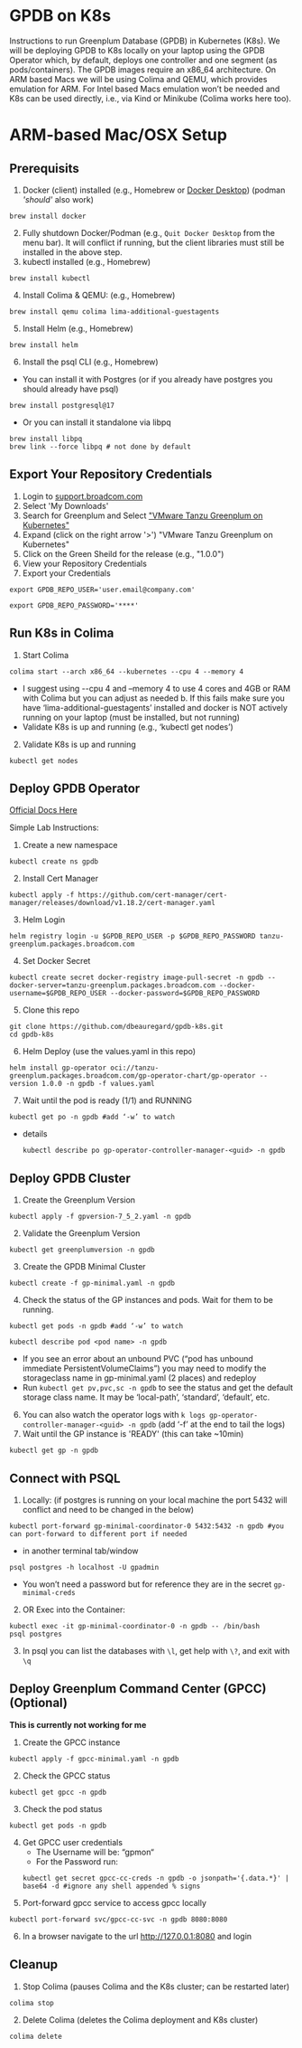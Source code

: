 # GPDB on K8s
Instructions to run Greenplum Database (GPDB) in Kubernetes (K8s).  We will be deploying GPDB to K8s locally on your laptop using the GPDB Operator which, by default, deploys one controller and one segment (as pods/containers).  The GPDB images require an x86_64 architecture.  On ARM based Macs we will be using Colima and QEMU, which provides emulation for ARM.  For Intel based Macs emulation won’t be needed and K8s can be used directly, i.e., via Kind or Minikube (Colima works here too).

# ARM-based Mac/OSX Setup
## Prerequisits
1. Docker (client) installed (e.g., Homebrew or [Docker Desktop](https://www.docker.com/products/docker-desktop/)) (podman *'should'* also work)
```shell
brew install docker
```
2. Fully shutdown Docker/Podman (e.g., `Quit Docker Desktop` from the menu bar). It will conflict if running, but the client libraries must still be installed in the above step.
3. kubectl installed (e.g., Homebrew)
```shell
brew install kubectl
```
4. Install Colima & QEMU: (e.g., Homebrew)
```shell
brew install qemu colima lima-additional-guestagents
```
5. Install Helm (e.g., Homebrew)
```shell
brew install helm
```
6. Install the psql CLI (e.g., Homebrew)
  - You can install it with Postgres (or if you already have postgres you should already have psql)
```shell
brew install postgresql@17
```
  - Or you can install it standalone via libpq
```shell
brew install libpq
brew link --force libpq # not done by default
```

## Export Your Repository Credentials
1. Login to [support.broadcom.com](http://support.broadcom.com)
2. Select 'My Downloads'
3. Search for Greenplum and Select ["VMware Tanzu Greenplum on Kubernetes"](https://support.broadcom.com/group/ecx/productdownloads?subfamily=VMware%20Tanzu%20Greenplum%20on%20Kubernetes)
4. Expand (click on the right arrow '>') "VMware Tanzu Greenplum on Kubernetes"
5. Click on the Green Sheild for the release (e.g., "1.0.0")
6. View your Repository Credentials 
7. Export your Credentials
```shell
export GPDB_REPO_USER='user.email@company.com'
```
```shell
export GPDB_REPO_PASSWORD='****'
```

## Run K8s in Colima
1. Start Colima
```shell
colima start --arch x86_64 --kubernetes --cpu 4 --memory 4
```
   - I suggest using --cpu 4 and –memory 4 to use 4 cores and 4GB or RAM with Colima but you can adjust as needed
   b. If this fails make sure you have ‘lima-additional-guestagents’ installed and docker is NOT actively running on your laptop (must be installed, but not running)
   - Validate K8s is up and running (e.g., ‘kubectl get nodes’)
2. Validate K8s is up and running 
```shell
kubectl get nodes
```

## Deploy GPDB Operator
[Official Docs Here](https://techdocs.broadcom.com/us/en/vmware-tanzu/data-solutions/tanzu-greenplum-k8s/1-0/tgp-on-k8s/04-installation.html)

Simple Lab Instructions:
1. Create a new namespace
```shell
kubectl create ns gpdb
```
2. Install Cert Manager
```shell
kubectl apply -f https://github.com/cert-manager/cert-manager/releases/download/v1.18.2/cert-manager.yaml
```
3. Helm Login
```shell
helm registry login -u $GPDB_REPO_USER -p $GPDB_REPO_PASSWORD tanzu-greenplum.packages.broadcom.com
```
4. Set Docker Secret
```shell
kubectl create secret docker-registry image-pull-secret -n gpdb --docker-server=tanzu-greenplum.packages.broadcom.com --docker-username=$GPDB_REPO_USER --docker-password=$GPDB_REPO_PASSWORD
```
5. Clone this repo
```shell
git clone https://github.com/dbeauregard/gpdb-k8s.git
cd gpdb-k8s
```
6. Helm Deploy (use the values.yaml in this repo)
```shell
helm install gp-operator oci://tanzu-greenplum.packages.broadcom.com/gp-operator-chart/gp-operator --version 1.0.0 -n gpdb -f values.yaml
```
7. Wait until the pod is ready (1/1) and RUNNING
```shell
kubectl get po -n gpdb #add ‘-w’ to watch
```
  - details
    ```shell
    kubectl describe po gp-operator-controller-manager-<guid> -n gpdb
    ```

## Deploy GPDB Cluster
1. Create the Greenplum Version
```shell
kubectl apply -f gpversion-7_5_2.yaml -n gpdb
```
2. Validate the Greenplum Version
```shell
kubectl get greenplumversion -n gpdb
```
3. Create the GPDB Minimal Cluster
```shell
kubectl create -f gp-minimal.yaml -n gpdb
```
4. Check the status of the GP instances and pods.  Wait for them to be running.
```shell
kubectl get pods -n gpdb #add ‘-w’ to watch
```
```shell
kubectl describe pod <pod name> -n gpdb
```
  - If you see an error about an unbound PVC (“pod has unbound immediate PersistentVolumeClaims”) you may need to modify the storageclass name in gp-minimal.yaml (2 places) and redeploy
  - Run `kubectl get pv,pvc,sc -n gpdb` to see the status and get the default storage class name.  It may be ‘local-path’, ‘standard’, ‘default’, etc.
6. You can also watch the operator logs with `k logs gp-operator-controller-manager-<guid> -n gpdb` (add ‘-f’ at the end to tail the logs) 
7. Wait until the GP instance is 'READY' (this can take ~10min)
```shell
kubectl get gp -n gpdb
```

## Connect with PSQL
1. Locally:  (if postgres is running on your local machine the port 5432 will conflict and need to be changed in the below)
```shell
kubectl port-forward gp-minimal-coordinator-0 5432:5432 -n gpdb #you can port-forward to different port if needed
```
  - in another terminal tab/window
```shell
psql postgres -h localhost -U gpadmin
```
  - You won’t need a password but for reference they are in the secret `gp-minimal-creds`
2. OR Exec into the Container:
```shell
kubectl exec -it gp-minimal-coordinator-0 -n gpdb -- /bin/bash
psql postgres
```
3. In psql you can list the databases with `\l`, get help with `\?`, and exit with `\q`

## Deploy Greenplum Command Center (GPCC) (Optional)
**This is currently not working for me**
1. Create the GPCC instance
```shell
kubectl apply -f gpcc-minimal.yaml -n gpdb
```
2. Check the GPCC status
```shell
kubectl get gpcc -n gpdb
```
3. Check the pod status
```shell
kubectl get pods -n gpdb 
```
4. Get GPCC user credentials 
   - The Username will be: “gpmon“
   - For the Password run:
    ```shell
    kubectl get secret gpcc-cc-creds -n gpdb -o jsonpath='{.data.*}' | base64 -d #ignore any shell appended % signs
    ```
5. Port-forward gpcc service to access gpcc locally 
```shell
kubectl port-forward svc/gpcc-cc-svc -n gpdb 8080:8080
```
6. In a browser navigate to the url http://127.0.0.1:8080 and login

## Cleanup
1. Stop Colima (pauses Colima and the K8s cluster; can be restarted later)
```shell
colima stop
```
2. Delete Colima (deletes the Colima deployment and K8s cluster)
```shell
colima delete
```